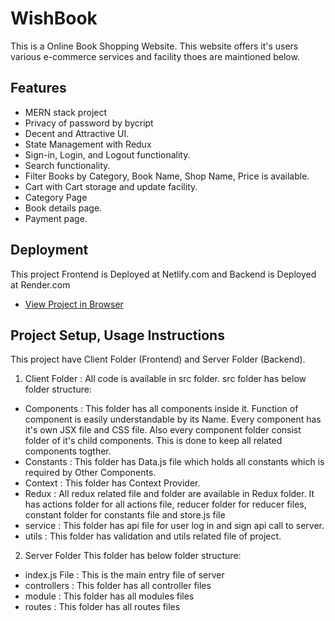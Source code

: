 
# WishBook

This is a Online Book Shopping Website.
This website offers it's users various e-commerce services and facility thoes are maintioned below.

## Features

- MERN stack project
- Privacy of password by bycript
- Decent and Attractive UI.
- State Management with Redux
- Sign-in, Login, and Logout functionality.
- Search functionality.
- Filter Books by Category, Book Name, Shop Name, Price is available. 
- Cart with Cart storage and update facility.
- Category Page
- Book details page.
- Payment page.

## Deployment

This project Frontend is Deployed at Netlify.com and Backend is Deployed at Render.com
- [View Project in Browser](https://awesomeopensource.com/project/elangosundar/awesome-README-templates)



## Project Setup, Usage Instructions

This project have Client Folder (Frontend) and Server Folder (Backend).
1. Client Folder : 
All code is available in src folder. src folder has below folder structure:
- Components : This folder has all components inside it. Function of component is easily understandable by its Name. Every component has it's own JSX file and CSS file. Also every component folder consist folder of it's child components. This is done to keep all related components togther.
- Constants : This folder has Data.js file which holds all constants which is required by Other Components.
- Context : This folder has Context Provider.
- Redux : All redux related file and folder are available in Redux folder. It has actions folder for all actions file, reducer folder for reducer files, constant folder for constants file and store.js file
- service : This folder has api file for user log in and sign api call to server.
- utils : This folder has validation and utils related file of project.


2. Server Folder 
This folder has below folder structure:
- index.js File : This is the main entry file of server
- controllers : This folder has all controller files
- module : This folder has all modules files
- routes : This folder has all routes files

